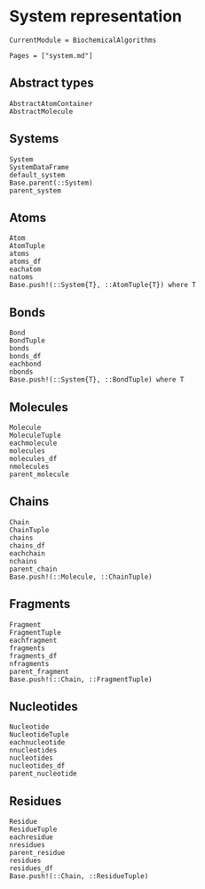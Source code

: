 # System representation
```@meta
CurrentModule = BiochemicalAlgorithms
```

```@index
Pages = ["system.md"]
```

## Abstract types
```@docs
AbstractAtomContainer
AbstractMolecule
```

## Systems
```@docs
System
SystemDataFrame
default_system
Base.parent(::System)
parent_system
```

## Atoms
```@docs
Atom
AtomTuple
atoms
atoms_df
eachatom
natoms
Base.push!(::System{T}, ::AtomTuple{T}) where T
```

## Bonds
```@docs
Bond
BondTuple
bonds
bonds_df
eachbond
nbonds
Base.push!(::System{T}, ::BondTuple) where T
```

## Molecules
```@docs
Molecule
MoleculeTuple
eachmolecule
molecules
molecules_df
nmolecules
parent_molecule
```

## Chains
```@docs
Chain
ChainTuple
chains
chains_df
eachchain
nchains
parent_chain
Base.push!(::Molecule, ::ChainTuple)
```

## Fragments
```@docs
Fragment
FragmentTuple
eachfragment
fragments
fragments_df
nfragments
parent_fragment
Base.push!(::Chain, ::FragmentTuple)
```

## Nucleotides
```@docs
Nucleotide
NucleotideTuple
eachnucleotide
nnucleotides
nucleotides
nucleotides_df
parent_nucleotide
```

## Residues
```@docs
Residue
ResidueTuple
eachresidue
nresidues
parent_residue
residues
residues_df
Base.push!(::Chain, ::ResidueTuple)
```
